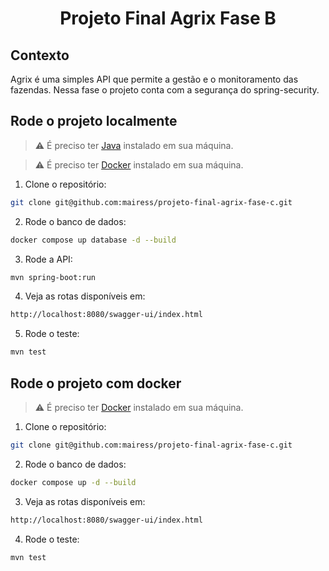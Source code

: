 # <p align="center">Projeto Final Agrix Fase B</p>

## Contexto

Agrix é uma simples API que permite a gestão e o monitoramento das fazendas. Nessa fase o projeto
conta com a segurança do spring-security.

## Rode o projeto localmente

> ⚠️ É preciso ter [Java](https://www.oracle.com/java/) instalado em sua máquina.

> ⚠️ É preciso ter [Docker](https://www.docker.com/get-started/) instalado em sua máquina.

1. Clone o repositório:

```BASH
git clone git@github.com:mairess/projeto-final-agrix-fase-c.git
```

2. Rode o banco de dados:

```BASH
docker compose up database -d --build 
```

3. Rode a API:

```BASH
mvn spring-boot:run
```

4. Veja as rotas disponíveis em:

```BASH
http://localhost:8080/swagger-ui/index.html
```

5. Rode o teste:

```BASH
mvn test
```

## Rode o projeto com docker

> ⚠️ É preciso ter [Docker](https://www.docker.com/get-started/) instalado em sua máquina.

1. Clone o repositório:

```BASH
git clone git@github.com:mairess/projeto-final-agrix-fase-c.git
```

2. Rode o banco de dados:

```BASH
docker compose up -d --build 
```

3. Veja as rotas disponíveis em:

```BASH
http://localhost:8080/swagger-ui/index.html
```

4. Rode o teste:

```BASH
mvn test
```